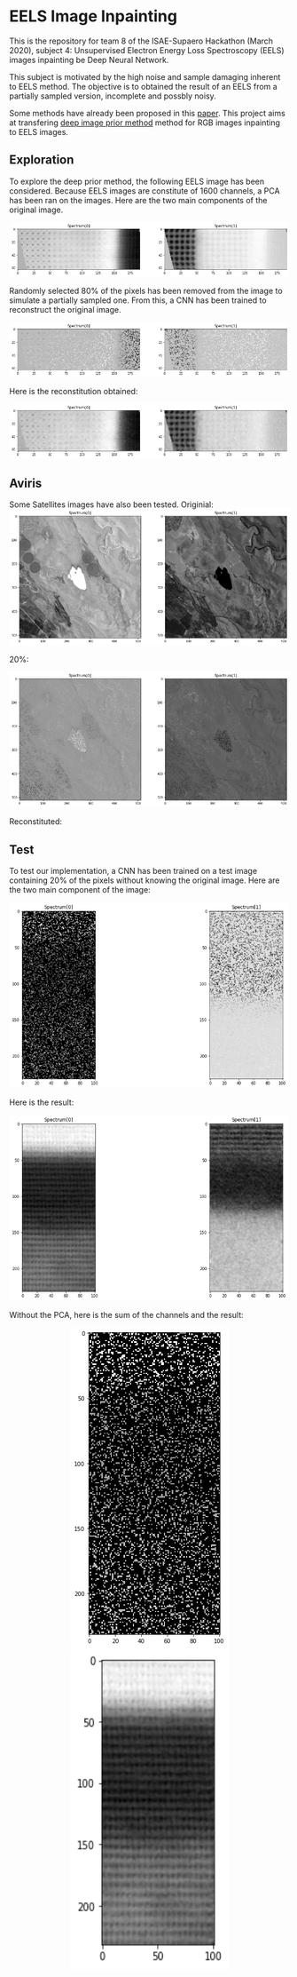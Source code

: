 # EELS Image Inpainting

This is the repository for team 8 of the ISAE-Supaero Hackathon (March 2020), subject 4: Unsupervised Electron Energy Loss Spectroscopy (EELS) images inpainting be Deep Neural Network.

This subject is motivated by the high noise and sample damaging inherent to EELS method. 
The objective is to obtained the result of an EELS from a partially sampled version, incomplete and possbly noisy.

Some methods have already been proposed in this [paper](https://arxiv.org/abs/2002.01225).
This project aims at transfering [deep image prior method](https://dmitryulyanov.github.io/deep_image_prior) method for RGB images inpainting to EELS images. 

## Exploration

To explore the deep prior method, the following EELS image has been considered.
Because EELS images are constitute of 1600 channels, a PCA has been ran on the images.
Here are the two main components of the original image.

![](img/original_exploration.png)

Randomly selected 80% of the pixels has been removed from the image to simulate a partially sampled one. 
From this, a CNN has been trained to reconstruct the original image.

![](img/partial_exploration.png)

Here is the reconstitution obtained: 

![](img/reconstituted_exploration.png)


## Aviris
Some Satellites images have also been tested.
Originial:
![](img/aviris_original.png)

20%:

![](img/aviris_partial.png)

Reconstituted:

## Test

To test our implementation, a CNN has been trained on a test image containing 20% of the pixels without knowing the original image.
Here are the two main component of the image:

![](img/pca_test.png)

Here is the result:

![](img/pca_test_result.png)

Without the PCA, here is the sum of the channels and the result:
<p align="center">
  <img src="img/test.png">
  <img width=285 height=577 src="img/test_result.png">
</p>

